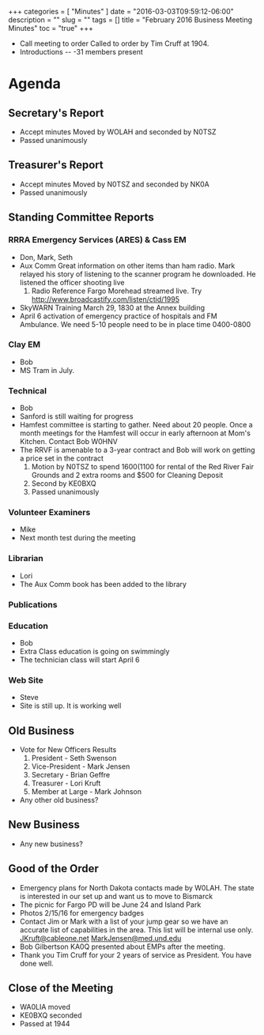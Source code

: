 +++
categories = [ "Minutes" ]
date = "2016-03-03T09:59:12-06:00"
description = ""
slug = ""
tags = []
title = "February 2016 Business Meeting Minutes"
toc = "true"
+++
* Call meeting to order Called to order by Tim Cruff at 1904.
* Introductions -- -31 members present<!--more-->	

# Agenda	

## Secretary's Report
* Accept minutes Moved by WOLAH and seconded by N0TSZ
* Passed unanimously 

## Treasurer's Report
* Accept minutes Moved by N0TSZ and seconded by NK0A
* Passed unanimously

## Standing Committee Reports

### RRRA Emergency Services (ARES) & Cass EM
* Don, Mark, Seth
* Aux Comm Great information on other items than ham radio.  Mark relayed his story of listening to the scanner program he downloaded.  He listened the officer shooting live
    1. Radio Reference Fargo Morehead streamed live. Try http://www.broadcastify.com/listen/ctid/1995   
* SkyWARN Training March 29, 1830 at the Annex building
* April 6 activation of emergency practice of hospitals and FM Ambulance. We need 5-10 people need to be in place time 0400-0800

### Clay EM
* Bob
* MS Tram in July.

### Technical
* Bob
* Sanford is still waiting for progress
* Hamfest committee is starting to gather. Need about 20 people. Once a month meetings for the Hamfest will occur in early afternoon at Mom's Kitchen. Contact Bob W0HNV 
* The RRVF is amenable to a 3-year contract and Bob will work on getting a price set in the contract
    1. Motion by N0TSZ to spend $1600 ($1100 for rental of the Red River Fair Grounds and 2 extra rooms and $500 for Cleaning Deposit
    2. Second by KE0BXQ
    3. Passed unanimously 

### Volunteer Examiners
* Mike
* Next month test during the meeting

### Librarian
* Lori
* The Aux Comm book has been added to the library

### Publications 

### Education
* Bob
* Extra Class education is going on swimmingly
* The technician class will start April 6

### Web Site
* Steve
* Site is still up.  It is working well

## Old Business
* Vote for New Officers Results
    1. President - Seth Swenson
    1. Vice-President - Mark Jensen
    1. Secretary - Brian Geffre
    1. Treasurer - Lori Kruft
    1. Member at Large - Mark Johnson
* Any other old business?

## New Business
* Any new business?

## Good of the Order
* Emergency plans for North Dakota contacts made by W0LAH.  The state is interested in our set up and want us to move to Bismarck
* The picnic for Fargo PD will be June 24 and Island Park
* Photos 2/15/16 for emergency badges
* Contact Jim or Mark with a list of your jump gear so we have an accurate list of capabilities in the area. This list will be internal use only. JKruft@cableone.net MarkJensen@med.und.edu 
* Bob Gilbertson KA0Q presented about EMPs after the meeting.  
* Thank you Tim Cruff for your 2 years of service as President.  You have done well.

## Close of the Meeting
* WA0LIA moved 
* KE0BXQ seconded
* Passed at 1944

